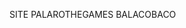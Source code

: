 
SITE PALAROTHEGAMES BALACOBACO

<HTML>
 <READ>
  <TITLE> MY FIRST VAPE
 </READ>
  
 <BODY>
 <READER>
   <H1> MEU PRIMEIRO TEXTO </H1>
 </READER>
 <footer> 
    <H1> MEU RODA PÉ </H1>
 </footer> 
 </BODY>
</HTML>	
